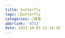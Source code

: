 ```yaml
---
title: butterfly
tags: 🦋butterfly
categories: 🎨博客
abbrlink: '4713'
date: 2022-10-03 11:18:18
---
```

